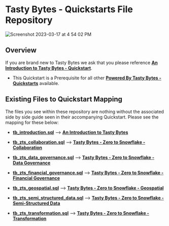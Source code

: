 # Tasty Bytes - Quickstarts File Repository
![Screenshot 2023-03-17 at 4 54 02 PM](https://user-images.githubusercontent.com/68337675/226066063-1b13428c-6a19-46d4-ae3f-32e328025167.png)

## Overview
If you are brand new to Tasty Bytes we ask that you please reference [**An Introduction to Tasty Bytes - Quickstart**](https://quickstarts.snowflake.com/guide/tasty_bytes_introduction/index.html). 
  - This Quickstart is a Prerequisite for all other [**Powered By Tasty Bytes - Quickstarts**](https://quickstarts.snowflake.com/guide/tasty_bytes_introduction/index.html) available. 

## Existing Files to Quickstart Mapping
The files you see within these repository are nothing without the associated side by side guide seen in their accompanying Quickstart. Please see the mapping for these below:
- [**tb_introduction.sql**](https://github.com/Snowflake-Labs/sf-samples/blob/main/samples/tasty_bytes/tb_introduction.sql) --> [**An Introduction to Tasty Bytes**](https://quickstarts.snowflake.com/guide/tasty_bytes_introduction/index.html)

- [**tb_zts_collaboration.sql**](https://github.com/Snowflake-Labs/sf-samples/blob/main/samples/tasty_bytes/tb_zts_collaboration.sql) --> [**Tasty Bytes - Zero to Snowflake - Collaboration**](https://quickstarts.snowflake.com/guide/tasty_bytes_zero_to_snowflake_collaboration/index.html)

- [**tb_zts_data_governance.sql**](https://github.com/Snowflake-Labs/sf-samples/blob/main/samples/tasty_bytes/tb_zts_data_governance.sql) --> [**Tasty Bytes - Zero to Snowflake - Data Governance**](https://quickstarts.snowflake.com/guide/tasty_bytes_zero_to_snowflake_data_governance/index.html)

- [**tb_zts_financial_governance.sql**](https://github.com/Snowflake-Labs/sf-samples/blob/main/samples/tasty_bytes/tb_zts_financial_governance.sql) --> [**Tasty Bytes - Zero to Snowflake - Financial Governance**](https://quickstarts.snowflake.com/guide/tasty_bytes_zero_to_snowflake_financial_governance/index.html)

- [**tb_zts_geospatial.sql**](https://github.com/Snowflake-Labs/sf-samples/blob/main/samples/tasty_bytes/tb_zts_geospatial.sql) --> [**Tasty Bytes - Zero to Snowflake - Geospatial**](https://quickstarts.snowflake.com/guide/tasty_bytes_zero_to_snowflake_geospatial/index.html)

- [**tb_zts_semi_structured_data.sql**](https://github.com/Snowflake-Labs/sf-samples/blob/main/samples/tasty_bytes/tb_zts_semi_structured_data.sql) --> [**Tasty Bytes - Zero to Snowflake - Semi-Structured Data**](https://quickstarts.snowflake.com/guide/tasty_bytes_zero_to_snowflake_semi_structured_data/index.html)

- [**tb_zts_transformation.sql**](https://github.com/Snowflake-Labs/sf-samples/blob/main/samples/tasty_bytes/tb_zts_transformation.sql) --> [**Tasty Bytes - Zero to Snowflake - Transformation**](https://quickstarts.snowflake.com/guide/tasty_bytes_zero_to_snowflake_transformation/index.html)





